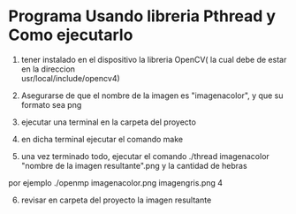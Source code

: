 # Programa Usando libreria Pthread  y Como ejecutarlo

1. tener instalado en el dispositivo la libreria OpenCV( la cual debe de estar en la direccion  
usr/local/include/opencv4)

2. Asegurarse de que el nombre de la imagen es "imagenacolor", y que su formato sea png

3. ejecutar una terminal en la carpeta del proyecto

4. en dicha terminal ejecutar el comando make

5. una vez terminado todo, ejecutar el comando ./thread imagenacolor "nombre de la imagen resultante".png y la cantidad de hebras

por ejemplo  ./openmp imagenacolor.png imagengris.png 4

6. revisar en carpeta del proyecto la imagen resultante
